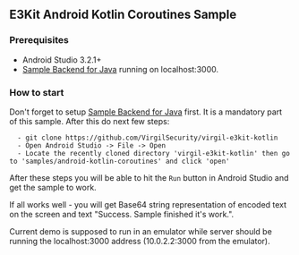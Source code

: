 ## E3Kit Android Kotlin Coroutines Sample

### Prerequisites 
  - Android Studio 3.2.1+
  - [Sample Backend for Java](https://github.com/VirgilSecurity/sample-backend-java) running on localhost:3000.
  
### How to start
Don't forget to setup [Sample Backend for Java](https://github.com/VirgilSecurity/sample-backend-java) first. It is a mandatory part of this sample. After this do next few steps:

```
  - git clone https://github.com/VirgilSecurity/virgil-e3kit-kotlin
  - Open Android Studio -> File -> Open
  - Locate the recently cloned directory 'virgil-e3kit-kotlin' then go to 'samples/android-kotlin-coroutines' and click 'open'
```
  
After these steps you will be able to hit the `Run` button in Android Studio and get the sample to work.

If all works well - you will get Base64 string representation of encoded text on the screen and text "Success. Sample finished it's work.".

Current demo is supposed to run in an emulator while server should be running the localhost:3000 address (10.0.2.2:3000 from the emulator).

